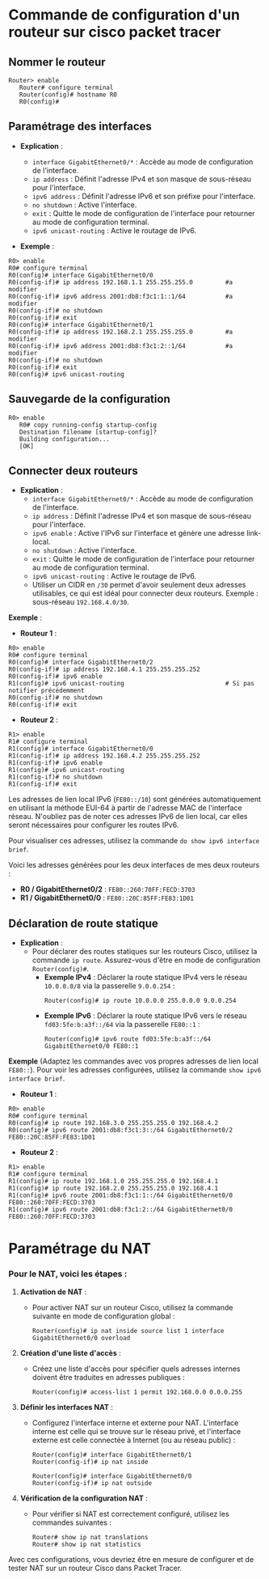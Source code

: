# Commande de configuration d'un routeur sur cisco packet tracer

## **Nommer le routeur**

```
Router> enable
   Router# configure terminal
   Router(config)# hostname R0
   R0(config)# 
```

## **Paramétrage des interfaces**

- **Explication** :
    - `interface GigabitEthernet0/*` : Accède au mode de configuration de l'interface.
    - `ip address` : Définit l'adresse IPv4 et son masque de sous-réseau pour l'interface.
    - `ipv6 address` : Définit l'adresse IPv6 et son préfixe pour l'interface.
    - `no shutdown` : Active l'interface.
    - `exit` : Quitte le mode de configuration de l'interface pour retourner au mode de configuration terminal.
    - `ipv6 unicast-routing` : Active le routage de IPv6.

- **Exemple** :

```
R0> enable
R0# configure terminal
R0(config)# interface GigabitEthernet0/0
R0(config-if)# ip address 192.168.1.1 255.255.255.0         #a modifier
R0(config-if)# ipv6 address 2001:db8:f3c1:1::1/64           #a modifier
R0(config-if)# no shutdown
R0(config-if)# exit
R0(config)# interface GigabitEthernet0/1
R0(config-if)# ip address 192.168.2.1 255.255.255.0         #a modifier
R0(config-if)# ipv6 address 2001:db8:f3c1:2::1/64           #a modifier
R0(config-if)# no shutdown
R0(config-if)# exit
R0(config)# ipv6 unicast-routing
```

## **Sauvegarde de la configuration**

```
R0> enable
   R0# copy running-config startup-config
   Destination filename [startup-config]? 
   Building configuration...
   [OK]
```

## **Connecter deux routeurs**

- **Explication** :
    - `interface GigabitEthernet0/*` : Accède au mode de configuration de l'interface.
    - `ip address` : Définit l'adresse IPv4 et son masque de sous-réseau pour l'interface.
    - `ipv6 enable` : Active l'IPv6 sur l'interface et génère une adresse link-local.
    - `no shutdown` : Active l'interface.
    - `exit` : Quitte le mode de configuration de l'interface pour retourner au mode de configuration terminal.
    - `ipv6 unicast-routing` : Active le routage de IPv6.
    - Utiliser un CIDR en `/30` permet d'avoir seulement deux adresses utilisables, ce qui est idéal pour connecter deux routeurs. Exemple : sous-réseau `192.168.4.0/30`.

**Exemple** :

- **Routeur 1** :
```
R0> enable
R0# configure terminal
R0(config)# interface GigabitEthernet0/2
R0(config-if)# ip address 192.168.4.1 255.255.255.252
R0(config-if)# ipv6 enable
R1(config)# ipv6 unicast-routing                            # Si pas notifier précédemment
R0(config-if)# no shutdown
R0(config-if)# exit

```
- **Routeur 2** :
```
R1> enable
R1# configure terminal
R1(config)# interface GigabitEthernet0/0
R1(config-if)# ip address 192.168.4.2 255.255.255.252
R1(config-if)# ipv6 enable
R1(config)# ipv6 unicast-routing
R1(config-if)# no shutdown
R1(config-if)# exit
```


Les adresses de lien local IPv6 (`FE80::/10`) sont générées automatiquement en utilisant la méthode EUI-64 à partir de l'adresse MAC de l'interface réseau. N'oubliez pas de noter ces adresses IPv6 de lien local, car elles seront nécessaires pour configurer les routes IPv6.

Pour visualiser ces adresses, utilisez la commande `do show ipv6 interface brief`.

Voici les adresses générées pour les deux interfaces de mes deux routeurs :

- **R0 / GigabitEthernet0/2** : `FE80::260:70FF:FECD:3703`
- **R1 / GigabitEthernet0/0** : `FE80::20C:85FF:FE83:1D01`

## **Déclaration de route statique**

- **Explication** :
    - Pour déclarer des routes statiques sur les routeurs Cisco, utilisez la commande `ip route`. Assurez-vous d'être en mode de configuration `Router(config)#`.
        - **Exemple IPv4** : Déclarer la route statique IPv4 vers le réseau `10.0.0.0/8` via la passerelle `9.0.0.254` :
          ```
          Router(config)# ip route 10.0.0.0 255.0.0.0 9.0.0.254
          ```
        - **Exemple IPv6** : Déclarer la route statique IPv6 vers le réseau `fd03:5fe:b:a3f::/64` via la passerelle `FE80::1` :
          ```
          Router(config)# ipv6 route fd03:5fe:b:a3f::/64 GigabitEthernet0/0 FE80::1
          ```

**Exemple** (Adaptez les commandes avec vos propres adresses de lien local `FE80::`). Pour voir les adresses configurées, utilisez la commande `show ipv6 interface brief`.

- **Routeur 1** :
```
R0> enable
R0# configure terminal
R0(config)# ip route 192.168.3.0 255.255.255.0 192.168.4.2
R0(config)# ipv6 route 2001:db8:f3c1:3::/64 GigabitEthernet0/2 FE80::20C:85FF:FE83:1D01
```
- **Routeur 2** :
```
R1> enable
R1# configure terminal
R1(config)# ip route 192.168.1.0 255.255.255.0 192.168.4.1
R1(config)# ip route 192.168.2.0 255.255.255.0 192.168.4.1
R1(config)# ipv6 route 2001:db8:f3c1:1::/64 GigabitEthernet0/0 FE80::260:70FF:FECD:3703
R1(config)# ipv6 route 2001:db8:f3c1:2::/64 GigabitEthernet0/0 FE80::260:70FF:FECD:3703
```

# **Paramétrage du NAT**


### Pour le **NAT**, voici les étapes :

1. **Activation de NAT** :
    - Pour activer NAT sur un routeur Cisco, utilisez la commande suivante en mode de configuration global :
      ```
      Router(config)# ip nat inside source list 1 interface GigabitEthernet0/0 overload
      ```

2. **Création d'une liste d'accès** :
    - Créez une liste d'accès pour spécifier quels adresses internes doivent être traduites en adresses publiques :
      ```
      Router(config)# access-list 1 permit 192.168.0.0 0.0.0.255
      ```

3. **Définir les interfaces NAT** :
    - Configurez l'interface interne et externe pour NAT. L'interface interne est celle qui se trouve sur le réseau privé, et l'interface externe est celle connectée à Internet (ou au réseau public) :
      ```
      Router(config)# interface GigabitEthernet0/1
      Router(config-if)# ip nat inside

      Router(config)# interface GigabitEthernet0/0
      Router(config-if)# ip nat outside
      ```

4. **Vérification de la configuration NAT** :
    - Pour vérifier si NAT est correctement configuré, utilisez les commandes suivantes :
      ```
      Router# show ip nat translations
      Router# show ip nat statistics
      ```

Avec ces configurations, vous devriez être en mesure de configurer et de tester NAT sur un routeur Cisco dans Packet Tracer. 
